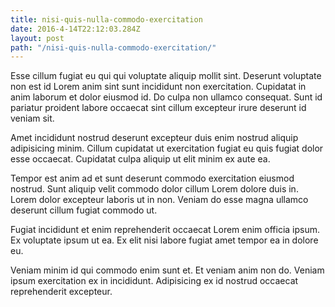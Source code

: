 ```yaml
---
title: nisi-quis-nulla-commodo-exercitation
date: 2016-4-14T22:12:03.284Z
layout: post
path: "/nisi-quis-nulla-commodo-exercitation/"
---
```


Esse cillum fugiat eu qui qui voluptate aliquip mollit sint. Deserunt voluptate non est id Lorem anim sint sunt incididunt non exercitation. Cupidatat in anim laborum et dolor eiusmod id. Do culpa non ullamco consequat. Sunt id pariatur proident labore occaecat sint cillum excepteur irure deserunt id veniam sit.

Amet incididunt nostrud deserunt excepteur duis enim nostrud aliquip adipisicing minim. Cillum cupidatat ut exercitation fugiat eu quis fugiat dolor esse occaecat. Cupidatat culpa aliquip ut elit minim ex aute ea.

Tempor est anim ad et sunt deserunt commodo exercitation eiusmod nostrud. Sunt aliquip velit commodo dolor cillum Lorem dolore duis in. Lorem dolor excepteur laboris ut in non. Veniam do esse magna ullamco deserunt cillum fugiat commodo ut.

Fugiat incididunt et enim reprehenderit occaecat Lorem enim officia ipsum. Ex voluptate ipsum ut ea. Ex elit nisi labore fugiat amet tempor ea in dolore eu.

Veniam minim id qui commodo enim sunt et. Et veniam anim non do. Veniam ipsum exercitation ex in incididunt. Adipisicing ex id nostrud occaecat reprehenderit excepteur.